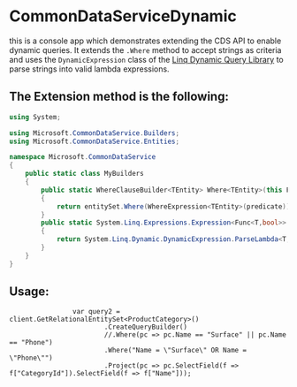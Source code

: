 # CommonDataServiceDynamic

this is a console app which demonstrates extending the CDS API to enable dynamic queries.  It extends the `.Where` method to accept strings as criteria and uses the `DynamicExpression` class of the [Linq Dynamic Query Library](https://github.com/kahanu/System.Linq.Dynamic/blob/master/Src/System.Linq.Dynamic/DynamicLinq.cs) to parse strings into valid lambda expressions.

## The Extension method is the following:

```C#
using System;

using Microsoft.CommonDataService.Builders;
using Microsoft.CommonDataService.Entities;

namespace Microsoft.CommonDataService
{
    public static class MyBuilders
    {
        public static WhereClauseBuilder<TEntity> Where<TEntity>(this FromClauseBuilder<TEntity> entitySet, string predicate) where TEntity : RelationalEntity//, new()
        {
            return entitySet.Where(WhereExpression<TEntity>(predicate));
        }
        public static System.Linq.Expressions.Expression<Func<T,bool>> WhereExpression<T>(string predicate, params object[] values)
        {
            return System.Linq.Dynamic.DynamicExpression.ParseLambda<T, bool>(predicate, values);
        }
    }
}
```
## Usage:

```
                var query2 = client.GetRelationalEntitySet<ProductCategory>()
                        .CreateQueryBuilder()
                        //.Where(pc => pc.Name == "Surface" || pc.Name == "Phone")
                        .Where("Name = \"Surface\" OR Name = \"Phone\"")
                        .Project(pc => pc.SelectField(f => f["CategoryId"]).SelectField(f => f["Name"]));
```
